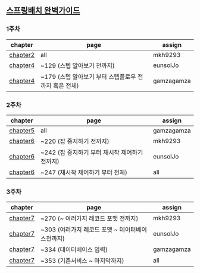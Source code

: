 ## [스프링배치 완벽가이드](http://www.yes24.com/product/goods/99422216)

### 1주차

|chapter|page|assign|
|---|---|---|
|[chapter2](https://github.com/LatsStudy/spring_batch/blob/main/chapter2/spring_batch.md)|all|mkh9293|
|[chapter4](https://github.com/LatsStudy/spring_batch/blob/main/chapter4/job.md)|~129 (스텝 알아보기 전까지) |eunsolJo|
|[chapter4](https://github.com/LatsStudy/spring_batch/blob/main/chapter4/step.md)|~179 (스텝 알아보기 부터 스텝플로우 전까지 혹은 전체) |gamzagamza|


### 2주차

|chapter|page|assign|
|---|---|---|
|[chapter5](https://github.com/lets-study-hard/spring_batch/blob/main/chapter5/jobRepositoryAndMetadata.md)|all|gamzagamza|
|[chapter6](https://github.com/lets-study-hard/spring_batch/blob/main/chapter6/~JobStop.md)|~220 (잡 중지하기 전까지) |mkh9293|
|[chapter6](https://github.com/lets-study-hard/spring_batch/blob/main/chapter6/~restartingControll.md)|~242 (잡 중지하기 부터 재시작 제어하기 전까지) |eunsolJo|
|[chapter6]()|~247 (재시작 제어하기 부터 전체) |all|


### 3주차

|chapter|page|assign|
|---|---|---|
|[chapter7]()|~270 (~ 여러가지 레코드 포맷 전까지)|mkh9293|
|[chapter7]()|~303 (여러가지 레코드 포맷 ~ 데이터베이스전까지) |eunsolJo|
|[chapter7]()|~334 (데이터베이스 입력) |gamzagamza|
|[chapter7]()|~353 (기존서비스 ~ 마지막까지) |all|